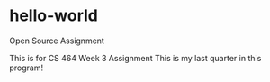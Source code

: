 # hello-world
Open Source Assignment

This is for CS 464 Week 3 Assignment
This is my last quarter in this program!
